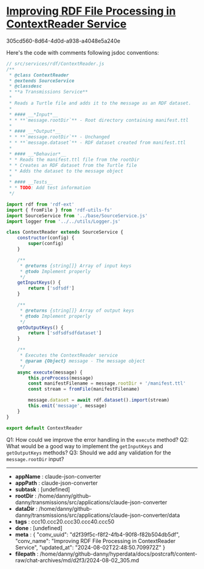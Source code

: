 # [Improving RDF File Processing in ContextReader Service](https://claude.ai/chat/d2f39f5c-f8f2-4fb4-90f8-f82b504db5df)

305cd560-8d64-4d0d-a938-a4048e5a240e

 Here's the code with comments following jsdoc conventions:

```javascript
// src/services/rdf/ContextReader.js
/**
 * @class ContextReader
 * @extends SourceService
 * @classdesc
 * **a Transmissions Service**
 * 
 * Reads a Turtle file and adds it to the message as an RDF dataset.
 * 
 * #### __*Input*__
 * * **`message.rootDir`** - Root directory containing manifest.ttl
 * 
 * #### __*Output*__
 * * **`message.rootDir`** - Unchanged
 * * **`message.dataset`** - RDF dataset created from manifest.ttl
 * 
 * #### __*Behavior*__
 * * Reads the manifest.ttl file from the rootDir
 * * Creates an RDF dataset from the Turtle file
 * * Adds the dataset to the message object
 * 
 * #### __Tests__
 * * TODO: Add test information
 */

import rdf from 'rdf-ext'
import { fromFile } from 'rdf-utils-fs'
import SourceService from '../base/SourceService.js'
import logger from '../../utils/Logger.js'

class ContextReader extends SourceService {
    constructor(config) {
        super(config)
    }

    /**
     * @returns {string[]} Array of input keys
     * @todo Implement properly
     */
    getInputKeys() {
        return ['sdfsdf']
    }

    /**
     * @returns {string[]} Array of output keys
     * @todo Implement properly
     */
    getOutputKeys() {
        return ['sdfsdfsdfdataset']
    }

    /**
     * Executes the ContextReader service
     * @param {Object} message - The message object
     */
    async execute(message) {
        this.preProcess(message)
        const manifestFilename = message.rootDir + '/manifest.ttl'
        const stream = fromFile(manifestFilename)

        message.dataset = await rdf.dataset().import(stream)
        this.emit('message', message)
    }
}

export default ContextReader
```

Q1: How could we improve the error handling in the `execute` method?
Q2: What would be a good way to implement the `getInputKeys` and `getOutputKeys` methods?
Q3: Should we add any validation for the `message.rootDir` input?

---

* **appName** : claude-json-converter
* **appPath** : claude-json-converter
* **subtask** : [undefined]
* **rootDir** : /home/danny/github-danny/transmissions/src/applications/claude-json-converter
* **dataDir** : /home/danny/github-danny/transmissions/src/applications/claude-json-converter/data
* **tags** : ccc10.ccc20.ccc30.ccc40.ccc50
* **done** : [undefined]
* **meta** : {
  "conv_uuid": "d2f39f5c-f8f2-4fb4-90f8-f82b504db5df",
  "conv_name": "Improving RDF File Processing in ContextReader Service",
  "updated_at": "2024-08-02T22:48:50.709972Z"
}
* **filepath** : /home/danny/github-danny/hyperdata/docs/postcraft/content-raw/chat-archives/md/d2f3/2024-08-02_305.md